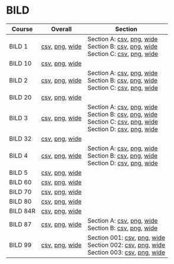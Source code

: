# BILD

| Course | Overall | Section |
| ------ | ------- | ------- |
| BILD 1 | [csv](https://github.com/UCSD-Historical-Enrollment-Data/2023Fall/blob/main/overall/BILD%201.csv), [png](https://raw.githubusercontent.com/UCSD-Historical-Enrollment-Data/2023Fall/main/plot_overall/BILD%201.png), [wide](https://raw.githubusercontent.com/UCSD-Historical-Enrollment-Data/2023Fall/main/plot_overall_wide/BILD%201.png) | Section A: [csv](https://github.com/UCSD-Historical-Enrollment-Data/2023Fall/blob/main/section/BILD%201_A.csv), [png](https://raw.githubusercontent.com/UCSD-Historical-Enrollment-Data/2023Fall/main/plot_section/BILD%201_A.png), [wide](https://raw.githubusercontent.com/UCSD-Historical-Enrollment-Data/2023Fall/main/plot_section_wide/BILD%201_A.png)<br>Section B: [csv](https://github.com/UCSD-Historical-Enrollment-Data/2023Fall/blob/main/section/BILD%201_B.csv), [png](https://raw.githubusercontent.com/UCSD-Historical-Enrollment-Data/2023Fall/main/plot_section/BILD%201_B.png), [wide](https://raw.githubusercontent.com/UCSD-Historical-Enrollment-Data/2023Fall/main/plot_section_wide/BILD%201_B.png)<br>Section C: [csv](https://github.com/UCSD-Historical-Enrollment-Data/2023Fall/blob/main/section/BILD%201_C.csv), [png](https://raw.githubusercontent.com/UCSD-Historical-Enrollment-Data/2023Fall/main/plot_section/BILD%201_C.png), [wide](https://raw.githubusercontent.com/UCSD-Historical-Enrollment-Data/2023Fall/main/plot_section_wide/BILD%201_C.png) |
| BILD 10 | [csv](https://github.com/UCSD-Historical-Enrollment-Data/2023Fall/blob/main/overall/BILD%2010.csv), [png](https://raw.githubusercontent.com/UCSD-Historical-Enrollment-Data/2023Fall/main/plot_overall/BILD%2010.png), [wide](https://raw.githubusercontent.com/UCSD-Historical-Enrollment-Data/2023Fall/main/plot_overall_wide/BILD%2010.png) |  |
| BILD 2 | [csv](https://github.com/UCSD-Historical-Enrollment-Data/2023Fall/blob/main/overall/BILD%202.csv), [png](https://raw.githubusercontent.com/UCSD-Historical-Enrollment-Data/2023Fall/main/plot_overall/BILD%202.png), [wide](https://raw.githubusercontent.com/UCSD-Historical-Enrollment-Data/2023Fall/main/plot_overall_wide/BILD%202.png) | Section A: [csv](https://github.com/UCSD-Historical-Enrollment-Data/2023Fall/blob/main/section/BILD%202_A.csv), [png](https://raw.githubusercontent.com/UCSD-Historical-Enrollment-Data/2023Fall/main/plot_section/BILD%202_A.png), [wide](https://raw.githubusercontent.com/UCSD-Historical-Enrollment-Data/2023Fall/main/plot_section_wide/BILD%202_A.png)<br>Section B: [csv](https://github.com/UCSD-Historical-Enrollment-Data/2023Fall/blob/main/section/BILD%202_B.csv), [png](https://raw.githubusercontent.com/UCSD-Historical-Enrollment-Data/2023Fall/main/plot_section/BILD%202_B.png), [wide](https://raw.githubusercontent.com/UCSD-Historical-Enrollment-Data/2023Fall/main/plot_section_wide/BILD%202_B.png)<br>Section C: [csv](https://github.com/UCSD-Historical-Enrollment-Data/2023Fall/blob/main/section/BILD%202_C.csv), [png](https://raw.githubusercontent.com/UCSD-Historical-Enrollment-Data/2023Fall/main/plot_section/BILD%202_C.png), [wide](https://raw.githubusercontent.com/UCSD-Historical-Enrollment-Data/2023Fall/main/plot_section_wide/BILD%202_C.png) |
| BILD 20 | [csv](https://github.com/UCSD-Historical-Enrollment-Data/2023Fall/blob/main/overall/BILD%2020.csv), [png](https://raw.githubusercontent.com/UCSD-Historical-Enrollment-Data/2023Fall/main/plot_overall/BILD%2020.png), [wide](https://raw.githubusercontent.com/UCSD-Historical-Enrollment-Data/2023Fall/main/plot_overall_wide/BILD%2020.png) |  |
| BILD 3 | [csv](https://github.com/UCSD-Historical-Enrollment-Data/2023Fall/blob/main/overall/BILD%203.csv), [png](https://raw.githubusercontent.com/UCSD-Historical-Enrollment-Data/2023Fall/main/plot_overall/BILD%203.png), [wide](https://raw.githubusercontent.com/UCSD-Historical-Enrollment-Data/2023Fall/main/plot_overall_wide/BILD%203.png) | Section A: [csv](https://github.com/UCSD-Historical-Enrollment-Data/2023Fall/blob/main/section/BILD%203_A.csv), [png](https://raw.githubusercontent.com/UCSD-Historical-Enrollment-Data/2023Fall/main/plot_section/BILD%203_A.png), [wide](https://raw.githubusercontent.com/UCSD-Historical-Enrollment-Data/2023Fall/main/plot_section_wide/BILD%203_A.png)<br>Section B: [csv](https://github.com/UCSD-Historical-Enrollment-Data/2023Fall/blob/main/section/BILD%203_B.csv), [png](https://raw.githubusercontent.com/UCSD-Historical-Enrollment-Data/2023Fall/main/plot_section/BILD%203_B.png), [wide](https://raw.githubusercontent.com/UCSD-Historical-Enrollment-Data/2023Fall/main/plot_section_wide/BILD%203_B.png)<br>Section C: [csv](https://github.com/UCSD-Historical-Enrollment-Data/2023Fall/blob/main/section/BILD%203_C.csv), [png](https://raw.githubusercontent.com/UCSD-Historical-Enrollment-Data/2023Fall/main/plot_section/BILD%203_C.png), [wide](https://raw.githubusercontent.com/UCSD-Historical-Enrollment-Data/2023Fall/main/plot_section_wide/BILD%203_C.png)<br>Section D: [csv](https://github.com/UCSD-Historical-Enrollment-Data/2023Fall/blob/main/section/BILD%203_D.csv), [png](https://raw.githubusercontent.com/UCSD-Historical-Enrollment-Data/2023Fall/main/plot_section/BILD%203_D.png), [wide](https://raw.githubusercontent.com/UCSD-Historical-Enrollment-Data/2023Fall/main/plot_section_wide/BILD%203_D.png) |
| BILD 32 | [csv](https://github.com/UCSD-Historical-Enrollment-Data/2023Fall/blob/main/overall/BILD%2032.csv), [png](https://raw.githubusercontent.com/UCSD-Historical-Enrollment-Data/2023Fall/main/plot_overall/BILD%2032.png), [wide](https://raw.githubusercontent.com/UCSD-Historical-Enrollment-Data/2023Fall/main/plot_overall_wide/BILD%2032.png) |  |
| BILD 4 | [csv](https://github.com/UCSD-Historical-Enrollment-Data/2023Fall/blob/main/overall/BILD%204.csv), [png](https://raw.githubusercontent.com/UCSD-Historical-Enrollment-Data/2023Fall/main/plot_overall/BILD%204.png), [wide](https://raw.githubusercontent.com/UCSD-Historical-Enrollment-Data/2023Fall/main/plot_overall_wide/BILD%204.png) | Section A: [csv](https://github.com/UCSD-Historical-Enrollment-Data/2023Fall/blob/main/section/BILD%204_A.csv), [png](https://raw.githubusercontent.com/UCSD-Historical-Enrollment-Data/2023Fall/main/plot_section/BILD%204_A.png), [wide](https://raw.githubusercontent.com/UCSD-Historical-Enrollment-Data/2023Fall/main/plot_section_wide/BILD%204_A.png)<br>Section B: [csv](https://github.com/UCSD-Historical-Enrollment-Data/2023Fall/blob/main/section/BILD%204_B.csv), [png](https://raw.githubusercontent.com/UCSD-Historical-Enrollment-Data/2023Fall/main/plot_section/BILD%204_B.png), [wide](https://raw.githubusercontent.com/UCSD-Historical-Enrollment-Data/2023Fall/main/plot_section_wide/BILD%204_B.png)<br>Section D: [csv](https://github.com/UCSD-Historical-Enrollment-Data/2023Fall/blob/main/section/BILD%204_D.csv), [png](https://raw.githubusercontent.com/UCSD-Historical-Enrollment-Data/2023Fall/main/plot_section/BILD%204_D.png), [wide](https://raw.githubusercontent.com/UCSD-Historical-Enrollment-Data/2023Fall/main/plot_section_wide/BILD%204_D.png) |
| BILD 5 | [csv](https://github.com/UCSD-Historical-Enrollment-Data/2023Fall/blob/main/overall/BILD%205.csv), [png](https://raw.githubusercontent.com/UCSD-Historical-Enrollment-Data/2023Fall/main/plot_overall/BILD%205.png), [wide](https://raw.githubusercontent.com/UCSD-Historical-Enrollment-Data/2023Fall/main/plot_overall_wide/BILD%205.png) |  |
| BILD 60 | [csv](https://github.com/UCSD-Historical-Enrollment-Data/2023Fall/blob/main/overall/BILD%2060.csv), [png](https://raw.githubusercontent.com/UCSD-Historical-Enrollment-Data/2023Fall/main/plot_overall/BILD%2060.png), [wide](https://raw.githubusercontent.com/UCSD-Historical-Enrollment-Data/2023Fall/main/plot_overall_wide/BILD%2060.png) |  |
| BILD 70 | [csv](https://github.com/UCSD-Historical-Enrollment-Data/2023Fall/blob/main/overall/BILD%2070.csv), [png](https://raw.githubusercontent.com/UCSD-Historical-Enrollment-Data/2023Fall/main/plot_overall/BILD%2070.png), [wide](https://raw.githubusercontent.com/UCSD-Historical-Enrollment-Data/2023Fall/main/plot_overall_wide/BILD%2070.png) |  |
| BILD 80 | [csv](https://github.com/UCSD-Historical-Enrollment-Data/2023Fall/blob/main/overall/BILD%2080.csv), [png](https://raw.githubusercontent.com/UCSD-Historical-Enrollment-Data/2023Fall/main/plot_overall/BILD%2080.png), [wide](https://raw.githubusercontent.com/UCSD-Historical-Enrollment-Data/2023Fall/main/plot_overall_wide/BILD%2080.png) |  |
| BILD 84R | [csv](https://github.com/UCSD-Historical-Enrollment-Data/2023Fall/blob/main/overall/BILD%2084R.csv), [png](https://raw.githubusercontent.com/UCSD-Historical-Enrollment-Data/2023Fall/main/plot_overall/BILD%2084R.png), [wide](https://raw.githubusercontent.com/UCSD-Historical-Enrollment-Data/2023Fall/main/plot_overall_wide/BILD%2084R.png) |  |
| BILD 87 | [csv](https://github.com/UCSD-Historical-Enrollment-Data/2023Fall/blob/main/overall/BILD%2087.csv), [png](https://raw.githubusercontent.com/UCSD-Historical-Enrollment-Data/2023Fall/main/plot_overall/BILD%2087.png), [wide](https://raw.githubusercontent.com/UCSD-Historical-Enrollment-Data/2023Fall/main/plot_overall_wide/BILD%2087.png) | Section A: [csv](https://github.com/UCSD-Historical-Enrollment-Data/2023Fall/blob/main/section/BILD%2087_A.csv), [png](https://raw.githubusercontent.com/UCSD-Historical-Enrollment-Data/2023Fall/main/plot_section/BILD%2087_A.png), [wide](https://raw.githubusercontent.com/UCSD-Historical-Enrollment-Data/2023Fall/main/plot_section_wide/BILD%2087_A.png)<br>Section B: [csv](https://github.com/UCSD-Historical-Enrollment-Data/2023Fall/blob/main/section/BILD%2087_B.csv), [png](https://raw.githubusercontent.com/UCSD-Historical-Enrollment-Data/2023Fall/main/plot_section/BILD%2087_B.png), [wide](https://raw.githubusercontent.com/UCSD-Historical-Enrollment-Data/2023Fall/main/plot_section_wide/BILD%2087_B.png) |
| BILD 99 | [csv](https://github.com/UCSD-Historical-Enrollment-Data/2023Fall/blob/main/overall/BILD%2099.csv), [png](https://raw.githubusercontent.com/UCSD-Historical-Enrollment-Data/2023Fall/main/plot_overall/BILD%2099.png), [wide](https://raw.githubusercontent.com/UCSD-Historical-Enrollment-Data/2023Fall/main/plot_overall_wide/BILD%2099.png) | Section 001: [csv](https://github.com/UCSD-Historical-Enrollment-Data/2023Fall/blob/main/section/BILD%2099_001.csv), [png](https://raw.githubusercontent.com/UCSD-Historical-Enrollment-Data/2023Fall/main/plot_section/BILD%2099_001.png), [wide](https://raw.githubusercontent.com/UCSD-Historical-Enrollment-Data/2023Fall/main/plot_section_wide/BILD%2099_001.png)<br>Section 002: [csv](https://github.com/UCSD-Historical-Enrollment-Data/2023Fall/blob/main/section/BILD%2099_002.csv), [png](https://raw.githubusercontent.com/UCSD-Historical-Enrollment-Data/2023Fall/main/plot_section/BILD%2099_002.png), [wide](https://raw.githubusercontent.com/UCSD-Historical-Enrollment-Data/2023Fall/main/plot_section_wide/BILD%2099_002.png)<br>Section 003: [csv](https://github.com/UCSD-Historical-Enrollment-Data/2023Fall/blob/main/section/BILD%2099_003.csv), [png](https://raw.githubusercontent.com/UCSD-Historical-Enrollment-Data/2023Fall/main/plot_section/BILD%2099_003.png), [wide](https://raw.githubusercontent.com/UCSD-Historical-Enrollment-Data/2023Fall/main/plot_section_wide/BILD%2099_003.png) |
